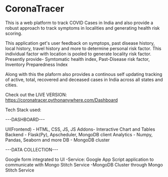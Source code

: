 # CoronaTracer
This is a web platform to track COVID Cases in India and also provide a robust approach to track symptoms in localities and generating health risk scoring.

This application get's user feedback on symptops, past disease history, local history, travel history and more to determine personal risk factor.
This individual factor with location is pooled to generate locality risk factor.
Presently provide- Symtomatic health index, Past-Disease risk factor, Inventory Preparedness Index

Along with this the plaform also provides a continous self updating tracking of active, total, recovered and deceased cases in India across all states and cities.

Check out the LIVE VERSION:
https://coronatracer.pythonanywhere.com/Dashboard

Tech Stack used:

---DASHBOARD---

UI(Frontend) - HTML, CSS, JS, JS Addons- Interactive Chart and Tables
Backend - Flask(Py), Apscheduler, MongoDB client
Analytics -  Numpy, Pandas, Seaborn and more
DB - MongoDB cluster

---DATA COLLECTION---

Google form integrated to UI
-Service: Google App Script application to communicate with Mongo Stitch Service
-MongoDB Cluster through Mongo Stitch Service


